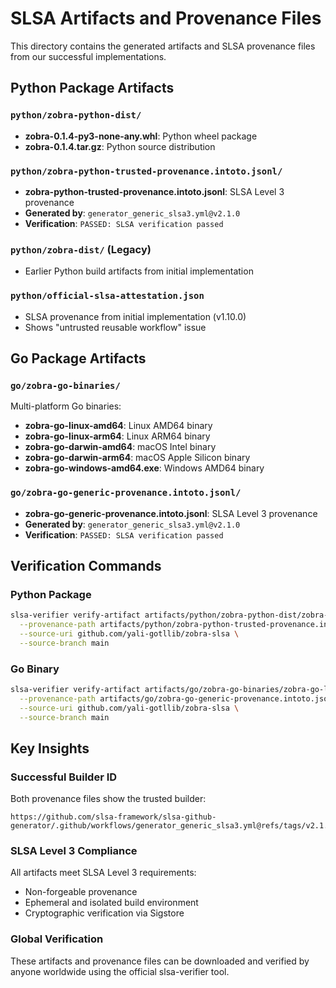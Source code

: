 # SLSA Artifacts and Provenance Files

This directory contains the generated artifacts and SLSA provenance files from our successful implementations.

## Python Package Artifacts

### `python/zobra-python-dist/`
- **zobra-0.1.4-py3-none-any.whl**: Python wheel package
- **zobra-0.1.4.tar.gz**: Python source distribution

### `python/zobra-python-trusted-provenance.intoto.jsonl/`
- **zobra-python-trusted-provenance.intoto.jsonl**: SLSA Level 3 provenance
- **Generated by**: `generator_generic_slsa3.yml@v2.1.0`
- **Verification**: `PASSED: SLSA verification passed`

### `python/zobra-dist/` (Legacy)
- Earlier Python build artifacts from initial implementation

### `python/official-slsa-attestation.json`
- SLSA provenance from initial implementation (v1.10.0)
- Shows "untrusted reusable workflow" issue

## Go Package Artifacts

### `go/zobra-go-binaries/`
Multi-platform Go binaries:
- **zobra-go-linux-amd64**: Linux AMD64 binary
- **zobra-go-linux-arm64**: Linux ARM64 binary  
- **zobra-go-darwin-amd64**: macOS Intel binary
- **zobra-go-darwin-arm64**: macOS Apple Silicon binary
- **zobra-go-windows-amd64.exe**: Windows AMD64 binary

### `go/zobra-go-generic-provenance.intoto.jsonl/`
- **zobra-go-generic-provenance.intoto.jsonl**: SLSA Level 3 provenance
- **Generated by**: `generator_generic_slsa3.yml@v2.1.0`
- **Verification**: `PASSED: SLSA verification passed`

## Verification Commands

### Python Package
```bash
slsa-verifier verify-artifact artifacts/python/zobra-python-dist/zobra-0.1.4-py3-none-any.whl \
  --provenance-path artifacts/python/zobra-python-trusted-provenance.intoto.jsonl/zobra-python-trusted-provenance.intoto.jsonl \
  --source-uri github.com/yali-gotllib/zobra-slsa \
  --source-branch main
```

### Go Binary
```bash
slsa-verifier verify-artifact artifacts/go/zobra-go-binaries/zobra-go-linux-amd64 \
  --provenance-path artifacts/go/zobra-go-generic-provenance.intoto.jsonl/zobra-go-generic-provenance.intoto.jsonl \
  --source-uri github.com/yali-gotllib/zobra-slsa \
  --source-branch main
```

## Key Insights

### Successful Builder ID
Both provenance files show the trusted builder:
```
https://github.com/slsa-framework/slsa-github-generator/.github/workflows/generator_generic_slsa3.yml@refs/tags/v2.1.0
```

### SLSA Level 3 Compliance
All artifacts meet SLSA Level 3 requirements:
- Non-forgeable provenance
- Ephemeral and isolated build environment  
- Cryptographic verification via Sigstore

### Global Verification
These artifacts and provenance files can be downloaded and verified by anyone worldwide using the official slsa-verifier tool.
